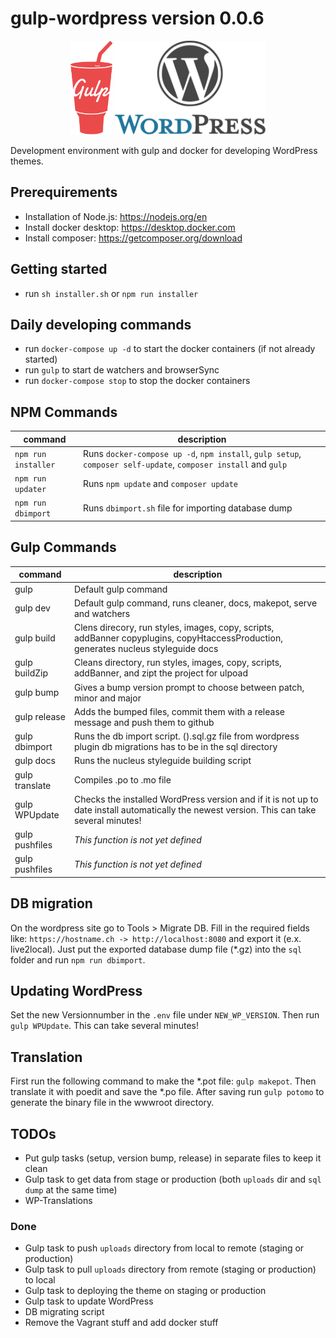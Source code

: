 # gulp-wordpress version 0.0.6
<p align="center">
    <img height="150" src="gulp.png">
    <img height="150" src="wordpress.png">
</p>

Development environment with gulp and docker for developing WordPress themes.

## Prerequirements
- Installation of Node.js: https://nodejs.org/en
- Install docker desktop: https://desktop.docker.com
- Install composer: https://getcomposer.org/download

## Getting started
- run `sh installer.sh` or `npm run installer`

## Daily developing commands
- run `docker-compose up -d` to start the docker containers (if not already started)
- run `gulp` to start de watchers and browserSync
- run `docker-compose stop` to stop the docker containers

## NPM Commands
| command | description |
|---------|-------------|
| `npm run installer` | Runs `docker-compose up -d`, `npm install`, `gulp setup`, `composer self-update`, `composer install` and `gulp` |
| `npm run updater` | Runs `npm update` and `composer update` |
| `npm run dbimport` | Runs `dbimport.sh` file for importing database dump |

## Gulp Commands
| command | description |
|---------|-------------|
| gulp    | Default gulp command |
| gulp dev | Default gulp command, runs cleaner, docs, makepot, serve and watchers |
| gulp build | Clens direcory, run styles, images, copy, scripts, addBanner copyplugins, copyHtaccessProduction, generates nucleus styleguide docs |
| gulp buildZip | Cleans directory, run styles, images, copy, scripts, addBanner, and zipt the project for ulpoad |
| gulp bump | Gives a bump version prompt to choose between patch, minor and major |
| gulp release | Adds the bumped files, commit them with a release message and push them to github |
| gulp dbimport | Runs the db import script. ().sql.gz file from wordpress plugin db migrations has to be in the sql directory |
| gulp docs | Runs the nucleus styleguide building script |
| gulp translate | Compiles .po to .mo file |
| gulp WPUpdate | Checks the installed WordPress version and if it is not up to date install automatically the newest version. This can take several minutes! |
| gulp pushfiles | *This function is not yet defined* |
| gulp pushfiles | *This function is not yet defined* |

## DB migration
On the wordpress site go to Tools > Migrate DB. Fill in the required fields like: `https://hostname.ch -> http://localhost:8080` and export it (e.x. live2local). Just put the exported database dump file (*.gz) into the `sql` folder and run `npm run dbimport`.

## Updating WordPress
Set the new Versionnumber in the `.env` file under `NEW_WP_VERSION`. Then run `gulp WPUpdate`. This can take several minutes!

## Translation
First run the following command to make the *.pot file: `gulp makepot`. Then translate it with poedit and save the *.po file. After saving run `gulp potomo` to generate the binary file in the wwwroot directory.

## TODOs
* Put gulp tasks (setup, version bump, release) in separate files to keep it clean
* Gulp task to get data from stage or production (both `uploads` dir and `sql dump` at the same time)
* WP-Translations

### Done
* Gulp task to push `uploads` directory from local to remote (staging or production)
* Gulp task to pull `uploads` directory from remote (staging or production) to local
* Gulp task to deploying the theme on staging or production
* Gulp task to update WordPress
* DB migrating script
* Remove the Vagrant stuff and add docker stuff
